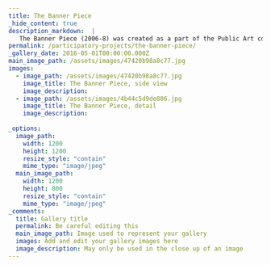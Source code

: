 ```yaml
---
title: The Banner Piece
_hide_content: true
description_markdown:  |
   The Banner Piece (2006-8) was created as a part of the Public Art commissioned for a new health centre in East Oxford.It incorporates the work of participants which followed on from group discussions on health and well being with a focus on herbal remedies from around the world.Health related text in different languages such as Kurdish, Urdu and Arabic from the workshops were incorporated into this piece reflecting migration, journeys and transitions, all key issues in this community.Each banner was bound by natural twigs as a way of bringing nature into the building.
permalink: /participatory-projects/the-banner-piece/
_gallery_date: 2016-05-01T00:00:00.000Z
main_image_path: /assets/images/47420b98a8c77.jpg
images:            
  - image_path: /assets/images/47420b98a8c77.jpg
    image_title: The Banner Piece, side view
    image_description:   
  - image_path: /assets/images/4b44c5d9de806.jpg
    image_title: The Banner Piece, detail
    image_description: 
      
_options:
  image_path:
    width: 1200
    height: 1200
    resize_style: "contain"
    mime_type: "image/jpeg"
  main_image_path:
    width: 1200
    height: 800
    resize_style: "contain"
    mime_type: "image/jpeg"
_comments:
  title: Gallery title
  permalink: Be careful editing this
  main_image_path: Image used to represent your gallery
  images: Add and edit your gallery images here
  image_description: May only be used in the close up of an image
---
```


